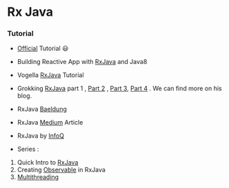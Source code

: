 # Rx Java 
### Tutorial
* [Official](http://reactivex.io/tutorials.html) Tutorial :smiley:

*  Building Reactive App with [RxJava](https://shekhargulati.com/2015/09/01/building-reactive-apps-with-rxjava-and-java-8/) and Java8

* Vogella [RxJava](http://www.vogella.com/tutorials/RxJava/article.html) Tutorial
* Grokking [RxJava](http://blog.danlew.net/2014/09/15/grokking-rxjava-part-1/) part 1 , [Part 2](http://blog.danlew.net/2014/09/22/grokking-rxjava-part-2/) , [Part 3](http://blog.danlew.net/2014/09/30/grokking-rxjava-part-3/), [Part 4](http://blog.danlew.net/2014/09/30/grokking-rxjava-part-4/) .  We can find more on his blog.
* RxJava [Baeldung](http://www.baeldung.com/rxjava-tutorial)
* RxJava [Medium](https://medium.com/@milenko_52829/understanding-java-rxjava-for-beginners-5eacb8de12ca) Article
* RxJava by [InfoQ](https://www.infoq.com/search.action?queryString=rxjava&page=1&searchOrder=&sst=r9PuT7Hq73eVTrDW)

* Series : 
1) Quick Intro to [RxJava](https://praveer09.github.io/technology/2016/02/13/rxjava-part-1-a-quick-introduction/)  
2) Creating [Observable](https://praveer09.github.io/technology/2016/02/21/rxjava-part-2-creating-an-observable/) in RxJava  
3) [Multithreading](https://praveer09.github.io/technology/2016/02/29/rxjava-part-3-multithreading/)

